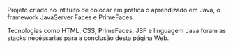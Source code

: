 Projeto criado no intituito de colocar em prática o aprendizado em Java, o framework JavaServer Faces e PrimeFaces.

Tecnologias como HTML, CSS, PrimeFaces, JSF e linguagem Java foram as stacks necéssarias para a conclusão desta página Web.
